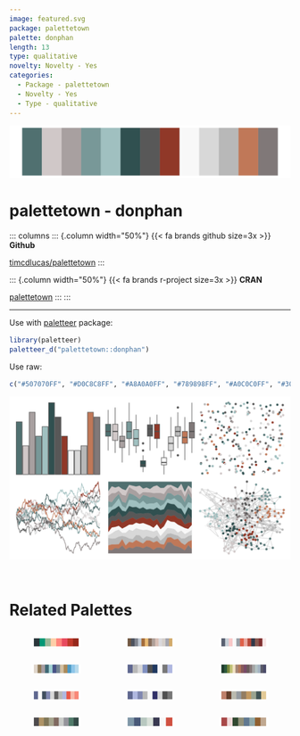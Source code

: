 ```yaml
---
image: featured.svg
package: palettetown
palette: donphan
length: 13
type: qualitative
novelty: Novelty - Yes
categories:
  - Package - palettetown
  - Novelty - Yes
  - Type - qualitative
---
```


![](featured.svg)

# palettetown - donphan 

::: columns
::: {.column width="50%"}
{{< fa brands github size=3x >}}
**Github**

[timcdlucas/palettetown](https://github.com/timcdlucas/palettetown)
:::

::: {.column width="50%"}
{{< fa brands r-project size=3x >}}
**CRAN**

[palettetown](https://CRAN.R-project.org/package=palettetown)
:::
:::

<hr> 

Use with [paletteer](https://emilhvitfeldt.github.io/paletteer/) package:

```r
library(paletteer)
paletteer_d("palettetown::donphan")
```

Use raw:

```r
c("#507070FF", "#D0C8C8FF", "#A8A0A0FF", "#789898FF", "#A0C0C0FF", "#305050FF", "#585858FF", "#903828FF", "#F8F8F8FF", "#D8D8D8FF", "#B8B8B8FF", "#C07858FF", "#807878FF")
``` 

![](examples.svg) 

<br>

# Related Palettes

<div class="list" style="display: grid; grid-template-columns: auto auto auto;"> <figure class="figure">
<a href="../../awtools/a_palette/"> <img src="../../awtools/a_palette/featured.svg" style="width: 100%;" class="figure-img"></a>
</figure> <figure class="figure">
<a href="../../IslamicArt/abu_dhabi/"> <img src="../../IslamicArt/abu_dhabi/featured.svg" style="width: 100%;" class="figure-img"></a>
</figure> <figure class="figure">
<a href="../../palettetown/mr_mime/"> <img src="../../palettetown/mr_mime/featured.svg" style="width: 100%;" class="figure-img"></a>
</figure> <figure class="figure">
<a href="../../IslamicArt/samarqand/"> <img src="../../IslamicArt/samarqand/featured.svg" style="width: 100%;" class="figure-img"></a>
</figure> <figure class="figure">
<a href="../../palettetown/poliwhirl/"> <img src="../../palettetown/poliwhirl/featured.svg" style="width: 100%;" class="figure-img"></a>
</figure> <figure class="figure">
<a href="../../impressionist.colors/un_dimanche_apres_midi_a_l_ile_de_la_grande_jatte/"> <img src="../../impressionist.colors/un_dimanche_apres_midi_a_l_ile_de_la_grande_jatte/featured.svg" style="width: 100%;" class="figure-img"></a>
</figure> <figure class="figure">
<a href="../../palettetown/poliwag/"> <img src="../../palettetown/poliwag/featured.svg" style="width: 100%;" class="figure-img"></a>
</figure> <figure class="figure">
<a href="../../palettetown/poliwrath/"> <img src="../../palettetown/poliwrath/featured.svg" style="width: 100%;" class="figure-img"></a>
</figure> <figure class="figure">
<a href="../../IslamicArt/damascus/"> <img src="../../IslamicArt/damascus/featured.svg" style="width: 100%;" class="figure-img"></a>
</figure> <figure class="figure">
<a href="../../IslamicArt/fes2/"> <img src="../../IslamicArt/fes2/featured.svg" style="width: 100%;" class="figure-img"></a>
</figure> <figure class="figure">
<a href="../../palettetown/steelix/"> <img src="../../palettetown/steelix/featured.svg" style="width: 100%;" class="figure-img"></a>
</figure> <figure class="figure">
<a href="../../ochRe/parliament/"> <img src="../../ochRe/parliament/featured.svg" style="width: 100%;" class="figure-img"></a>
</figure> 
</div>
